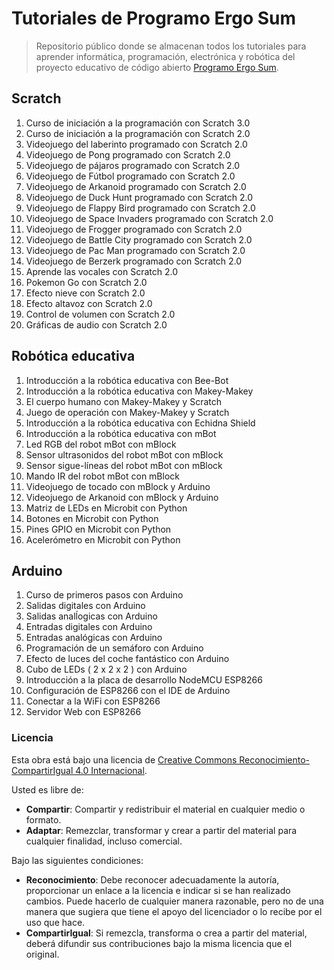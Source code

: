 # Tutoriales de Programo Ergo Sum

> Repositorio público donde se almacenan todos los tutoriales para aprender informática, programación, electrónica y robótica del proyecto educativo de código abierto [Programo Ergo Sum][PES-COM].

## Scratch

1. Curso de iniciación a la programación con Scratch 3.0
2. Curso de iniciación a la programación con Scratch 2.0
3. Videojuego del laberinto programado con Scratch 2.0
4. Videojuego de Pong programado con Scratch 2.0
5. Videojuego de pájaros programado con Scratch 2.0
6. Videojuego de Fútbol programado con Scratch 2.0
7. Videojuego de Arkanoid programado con Scratch 2.0
8. Videojuego de Duck Hunt programado con Scratch 2.0
9. Videojuego de Flappy Bird programado con Scratch 2.0
10. Videojuego de Space Invaders programado con Scratch 2.0
11. Videojuego de Frogger programado con Scratch 2.0
12. Videojuego de Battle City programado con Scratch 2.0
13. Videojuego de Pac Man programado con Scratch 2.0
14. Videojuego de Berzerk programado con Scratch 2.0
15. Aprende las vocales con Scratch 2.0
16. Pokemon Go con Scratch 2.0
17. Efecto nieve con Scratch 2.0
18. Efecto altavoz con Scratch 2.0
19. Control de volumen con Scratch 2.0
20. Gráficas de audio con Scratch 2.0

## Robótica educativa

1. Introducción a la robótica educativa con Bee-Bot
2. Introducción a la robótica educativa con Makey-Makey
3. El cuerpo humano con Makey-Makey y Scratch
4. Juego de operación con Makey-Makey y Scratch
5. Introducción a la robótica educativa con Echidna Shield
6. Introducción a la robótica educativa con mBot
7. Led RGB del robot mBot con mBlock
8. Sensor ultrasonidos del robot mBot con mBlock
9. Sensor sigue-líneas del robot mBot con mBlock
10. Mando IR del robot mBot con mBlock
11. Videojuego de tocado con mBlock y Arduino
12. Videojuego de Arkanoid con mBlock y Arduino
13. Matriz de LEDs en Microbit con Python
14. Botones en Microbit con Python
15. Pines GPIO en Microbit con Python
16. Acelerómetro en Microbit con Python

## Arduino

1. Curso de primeros pasos con Arduino
2. Salidas digitales con Arduino
3. Salidas analĺogicas con Arduino
4. Entradas digitales con Arduino
5. Entradas analógicas con Arduino
6. Programación de un semáforo con Arduino
7. Efecto de luces del coche fantástico con Arduino
8. Cubo de LEDs ( 2 x 2 x 2 ) con Arduino
9. Introducción a la placa de desarrollo NodeMCU ESP8266
10. Configuración de ESP8266 con el IDE de Arduino
11. Conectar a la WiFi con ESP8266
12. Servidor Web con ESP8266



### Licencia

Esta obra está bajo una licencia de [Creative Commons Reconocimiento-CompartirIgual 4.0 Internacional][CC-BY-SA].

Usted es libre de:

* **Compartir**: Compartir y redistribuir el material en cualquier medio o formato.
* **Adaptar**: Remezclar, transformar y crear a partir del material para cualquier finalidad, incluso comercial.

Bajo las siguientes condiciones:

* **Reconocimiento**: Debe reconocer adecuadamente la autoría, proporcionar un enlace a la licencia e indicar si se han realizado cambios. Puede hacerlo de cualquier manera razonable, pero no de una manera que sugiera que tiene el apoyo del licenciador o lo recibe por el uso que hace.
* **CompartirIgual**: Si remezcla, transforma o crea a partir del material, deberá difundir sus contribuciones bajo la misma licencia que el original.


[CC-BY-SA]: https://creativecommons.org/licenses/by-sa/4.0/deed.es_ES
[PES-COM]: https://www.programoergosum.com

